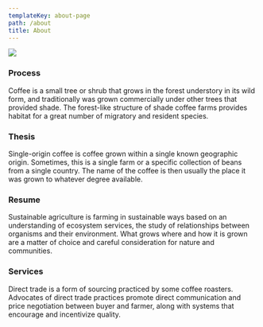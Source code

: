 ```yaml
---
templateKey: about-page
path: /about
title: About
---
```

![](/img/108566b2275a80713fef68496c2d9f0f.jpg)

### Process

Coffee is a small tree or shrub that grows in the forest understory in its wild form, and traditionally was grown commercially under other trees that provided shade. The forest-like structure of shade coffee farms provides habitat for a great number of migratory and resident species.

### Thesis

Single-origin coffee is coffee grown within a single known geographic origin. Sometimes, this is a single farm or a specific collection of beans from a single country. The name of the coffee is then usually the place it was grown to whatever degree available.

### Resume

Sustainable agriculture is farming in sustainable ways based on an understanding of ecosystem services, the study of relationships between organisms and their environment. What grows where and how it is grown are a matter of choice and careful consideration for nature and communities.

### Services

Direct trade is a form of sourcing practiced by some coffee roasters. Advocates of direct trade practices promote direct communication and price negotiation between buyer and farmer, along with systems that encourage and incentivize quality.